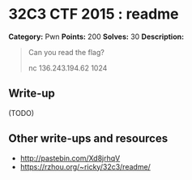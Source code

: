 # 32C3 CTF 2015 : readme

**Category:** Pwn
**Points:** 200
**Solves:** 30
**Description:**

> Can you read the flag?
> 
> 
> nc 136.243.194.62 1024


## Write-up

(TODO)

## Other write-ups and resources

* <http://pastebin.com/Xd8jrhqV>
* <https://rzhou.org/~ricky/32c3/readme/>
